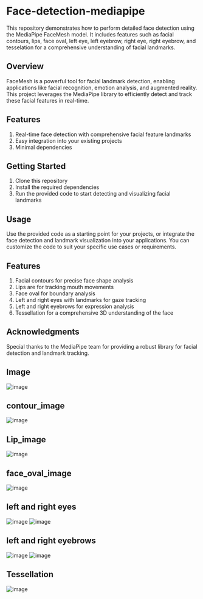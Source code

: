 # Face-detection-mediapipe
This repository demonstrates how to perform detailed face detection using the MediaPipe FaceMesh model. It includes features such as facial contours, lips, face oval, left eye, left eyebrow, right eye, right eyebrow, and tesselation for a comprehensive understanding of facial landmarks.

## Overview
FaceMesh is a powerful tool for facial landmark detection, enabling applications like facial recognition, emotion analysis, and augmented reality. This project leverages the MediaPipe library to efficiently detect and track these facial features in real-time.

## Features
1. Real-time face detection with comprehensive facial feature landmarks
2. Easy integration into your existing projects
3. Minimal dependencies

## Getting Started
1. Clone this repository
2. Install the required dependencies 
3. Run the provided code to start detecting and visualizing facial landmarks

## Usage
Use the provided code as a starting point for your projects, or integrate the face detection and landmark visualization into your applications. You can customize the code to suit your specific use cases or requirements.

## Features 
1. Facial contours for precise face shape analysis
2. Lips are for tracking mouth movements
3. Face oval for boundary analysis
4. Left and right eyes with landmarks for gaze tracking
5. Left and right eyebrows for expression analysis
6. Tessellation for a comprehensive 3D understanding of the face

## Acknowledgments
Special thanks to the MediaPipe team for providing a robust library for facial detection 
and landmark tracking.

## Image 
![image](https://github.com/nikitansg/Face-detection-mediapipe/assets/138892560/0ec67b66-a6ab-4b47-9509-57839dd0a7f4)

## contour_image
![image](https://github.com/nikitansg/Face-detection-mediapipe/assets/138892560/ffe01540-ebc7-487f-90eb-073fa3bf007f)

## Lip_image
![image](https://github.com/nikitansg/Face-detection-mediapipe/assets/138892560/6aba15fa-d336-45cb-a044-9bef7f7dfd1e)

## face_oval_image
![image](https://github.com/nikitansg/Face-detection-mediapipe/assets/138892560/54aeb286-c7fe-4086-b64f-fb86b6757e29)

## left and right eyes
![image](https://github.com/nikitansg/Face-detection-mediapipe/assets/138892560/2077ba2b-8e70-40a6-aad6-2f95be2275bb)
![image](https://github.com/nikitansg/Face-detection-mediapipe/assets/138892560/55d2cc54-fdfe-4fe5-9f87-01cce74c2719)

## left and right eyebrows
![image](https://github.com/nikitansg/Face-detection-mediapipe/assets/138892560/62714769-09af-44c7-be58-eebe7a178927)
![image](https://github.com/nikitansg/Face-detection-mediapipe/assets/138892560/fbdbb49d-8327-4082-bc33-8c5a9fc5ab8d)

## Tessellation
![image](https://github.com/nikitansg/Face-detection-mediapipe/assets/138892560/0f7a0f54-aa68-486b-81e5-254cb194d520)

